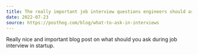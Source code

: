 ```yaml
---
title: The really important job interview questions engineers should ask (but don't)
date: 2022-07-23
source: https://posthog.com/blog/what-to-ask-in-interviews
---
```


Really nice and important blog post on what should you ask during job interview in startup.

